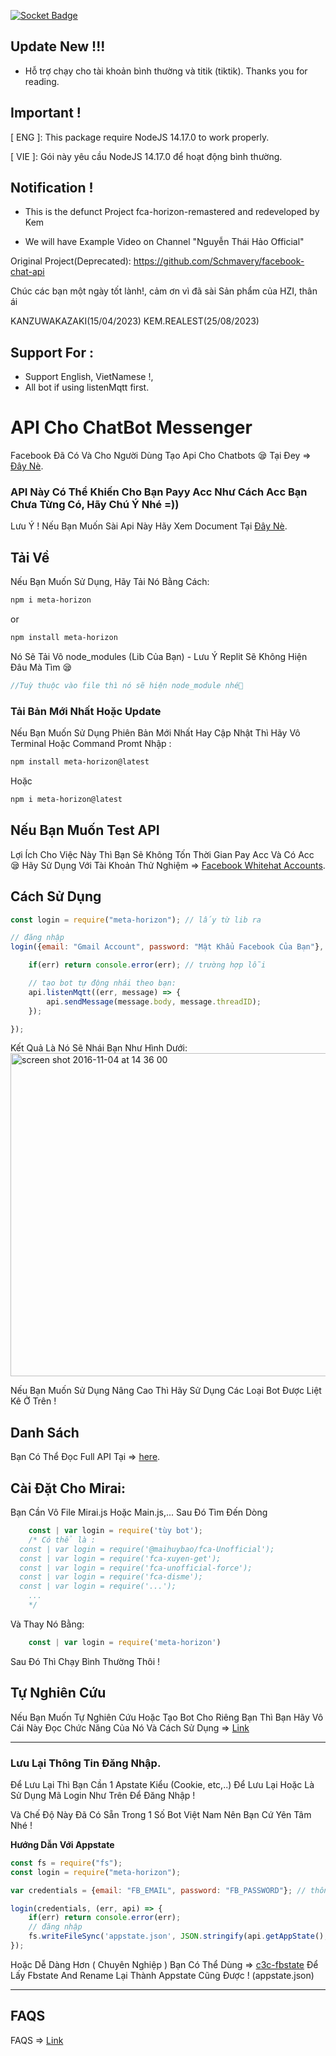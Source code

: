 [![Socket Badge](https://socket.dev/api/badge/npm/package/meta-horizon)](https://socket.dev/npm/package/meta-horizon)


## Update New !!!
+ Hỗ trợ chạy cho tài khoản bình thường và titik (tiktik). Thanks you for reading.

## Important !

[ ENG ]: This package require NodeJS 14.17.0 to work properly.

[ VIE ]: Gói này yêu cầu NodeJS 14.17.0 để hoạt động bình thường.

## Notification !

+ This is the defunct Project fca-horizon-remastered and redeveloped by Kem

+ We will have Example Video on Channel "Nguyễn Thái Hảo Official"

Original Project(Deprecated): https://github.com/Schmavery/facebook-chat-api

Chúc các bạn một ngày tốt lành!, cảm ơn vì đã sài Sản phẩm của HZI, thân ái

KANZUWAKAZAKI(15/04/2023)
KEM.REALEST(25/08/2023)

## Support For : 

+ Support English, VietNamese !,
+ All bot if using listenMqtt first.

# API Cho ChatBot Messenger

Facebook Đã Có Và Cho Người Dùng Tạo Api Cho Chatbots 😪 Tại Đey => [Đây Nè](https://developers.facebook.com/docs/messenger-platform).

### API Này Có Thể Khiến Cho Bạn Payy Acc Như Cách Acc Bạn Chưa Từng Có, Hãy Chú Ý Nhé =))

Lưu Ý ! Nếu Bạn Muốn Sài Api Này Hãy Xem Document Tại [Đây Nè](https://github.com/Schmavery/facebook-chat-api).

## Tải Về 

Nếu Bạn Muốn Sử Dụng, Hãy Tải Nó Bằng Cách:
```bash
npm i meta-horizon
```
or
```bash
npm install meta-horizon
```

Nó Sẽ Tải Vô node_modules (Lib Của Bạn) - Lưu Ý Replit Sẽ Không Hiện Đâu Mà Tìm 😪
```javascript
//Tuỳ thuộc vào file thì nó sẽ hiện node_module nhé🐧
```


### Tải Bản Mới Nhất Hoặc Update

Nếu Bạn Muốn Sử Dụng Phiên Bản Mới Nhất Hay Cập Nhật Thì Hãy Vô Terminal Hoặc Command Promt Nhập :
```bash
npm install meta-horizon@latest
```
Hoặc
```bash
npm i meta-horizon@latest
```

## Nếu Bạn Muốn Test API 

Lợi Ích Cho Việc Này Thì Bạn Sẽ Không Tốn Thời Gian Pay Acc Và Có Acc 😪
Hãy Sử Dụng Với Tài Khoản Thử Nghiệm => [Facebook Whitehat Accounts](https://www.facebook.com/whitehat/accounts/).

## Cách Sử Dụng

```javascript
const login = require("meta-horizon"); // lấy từ lib ra 

// đăng nhập
login({email: "Gmail Account", password: "Mật Khẩu Facebook Của Bạn"}, (err, api) => {

    if(err) return console.error(err); // trường hợp lỗi

    // tạo bot tự động nhái theo bạn:
    api.listenMqtt((err, message) => {
        api.sendMessage(message.body, message.threadID);
    });

});
```

Kết Quả Là Nó Sẽ Nhái Bạn Như Hình Dưới:
<img width="517" alt="screen shot 2016-11-04 at 14 36 00" src="https://cloud.githubusercontent.com/assets/4534692/20023545/f8c24130-a29d-11e6-9ef7-47568bdbc1f2.png">

Nếu Bạn Muốn Sử Dụng Nâng Cao Thì Hãy Sử Dụng Các Loại Bot Được Liệt Kê Ở Trên !

## Danh Sách

Bạn Có Thể Đọc Full API Tại => [here](DOCS.md).

## Cài Đặt Cho Mirai: 

Bạn Cần Vô File Mirai.js Hoặc Main.js,... Sau Đó Tìm Đến Dòng
```js
    const | var login = require('tùy bot'); 
    /* Có thể là :
  const | var login = require('@maihuybao/fca-Unofficial');
  const | var login = require('fca-xuyen-get');
  const | var login = require('fca-unofficial-force');
  const | var login = require('fca-disme');
  const | var login = require('...');
    ...   
    */
```

Và Thay Nó Bằng:

```js
    const | var login = require('meta-horizon')
```

Sau Đó Thì Chạy Bình Thường Thôi  !

## Tự Nghiên Cứu

Nếu Bạn Muốn Tự Nghiên Cứu Hoặc Tạo Bot Cho Riêng Bạn Thì Bạn Hãy Vô Cái Này Đọc Chức Năng Của Nó Và Cách Sử Dụng => [Link](https://github.com/Schmavery/facebook-chat-api#Unofficial%20Facebook%20Chat%20API)

------------------------------------

### Lưu Lại Thông Tin Đăng Nhập.

Để Lưu Lại Thì Bạn Cần 1 Apstate Kiểu (Cookie, etc,..) Để Lưu Lại Hoặc Là Sử Dụng Mã Login Như Trên Để Đăng Nhập !

Và Chế Độ Này Đã Có Sẵn Trong 1 Số Bot Việt Nam Nên Bạn Cứ Yên Tâm Nhé !

__Hướng Dẫn Với Appstate__

```js
const fs = require("fs");
const login = require("meta-horizon");

var credentials = {email: "FB_EMAIL", password: "FB_PASSWORD"}; // thông tin tài khoản

login(credentials, (err, api) => {
    if(err) return console.error(err);
    // đăng nhập
    fs.writeFileSync('appstate.json', JSON.stringify(api.getAppState(), null,'\t')); //tạo appstate
});
```

Hoặc Dễ Dàng Hơn ( Chuyên Nghiệp ) Bạn Có Thể Dùng => [c3c-fbstate](https://github.com/c3cbot/c3c-fbstate) Để Lấy Fbstate And Rename Lại Thành Appstate Cũng Được ! (appstate.json)

------------------------------------

## FAQS

FAQS => [Link](https://github.com/Schmavery/facebook-chat-api#FAQS)
